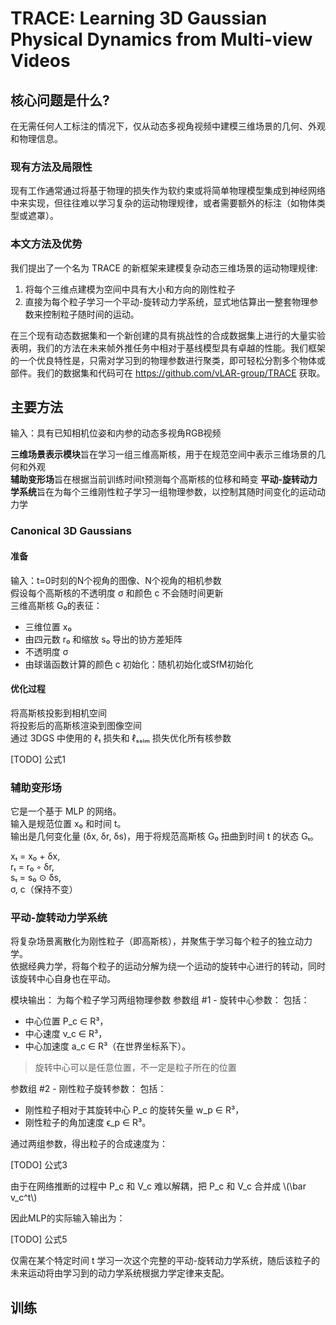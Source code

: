 # TRACE: Learning 3D Gaussian Physical Dynamics from Multi-view Videos

## 核心问题是什么?

在无需任何人工标注的情况下，仅从动态多视角视频中建模三维场景的几何、外观和物理信息。

### 现有方法及局限性

现有工作通常通过将基于物理的损失作为软约束或将简单物理模型集成到神经网络中来实现，但往往难以学习复杂的运动物理规律，或者需要额外的标注（如物体类型或遮罩）。

### 本文方法及优势

我们提出了一个名为 TRACE 的新框架来建模复杂动态三维场景的运动物理规律:  
1. 将每个三维点建模为空间中具有大小和方向的刚性粒子
2. 直接为每个粒子学习一个平动-旋转动力学系统，显式地估算出一整套物理参数来控制粒子随时间的运动。

在三个现有动态数据集和一个新创建的具有挑战性的合成数据集上进行的大量实验表明，我们的方法在未来帧外推任务中相对于基线模型具有卓越的性能。我们框架的一个优良特性是，只需对学习到的物理参数进行聚类，即可轻松分割多个物体或部件。我们的数据集和代码可在 https://github.com/vLAR-group/TRACE 获取。

## 主要方法

输入：具有已知相机位姿和内参的动态多视角RGB视频  

**三维场景表示模块**旨在学习一组三维高斯核，用于在规范空间中表示三维场景的几何和外观  
**辅助变形场**旨在根据当前训练时间t预测每个高斯核的位移和畸变
**平动-旋转动力学系统**旨在为每个三维刚性粒子学习一组物理参数，以控制其随时间变化的运动动力学

### Canonical 3D Gaussians

#### 准备

输入：t=0时刻的N个视角的图像、N个视角的相机参数   
假设每个高斯核的不透明度 σ 和颜色 c 不会随时间更新  
三维高斯核 G₀的表征：  
- 三维位置 x₀
- 由四元数 r₀ 和缩放 s₀ 导出的协方差矩阵
- 不透明度 σ
- 由球谐函数计算的颜色 c
初始化：随机初始化或SfM初始化  

#### 优化过程

将高斯核投影到相机空间  
将投影后的高斯核渲染到图像空间  
通过 3DGS 中使用的 ℓ₁ 损失和 ℓₛₛᵢₘ 损失优化所有核参数

[TODO] 公式1

### 辅助变形场

它是一个基于 MLP 的网络。  
输入是规范位置 x₀ 和时间 t。  
输出是几何变化量 (δx, δr, δs)，用于将规范高斯核 G₀ 扭曲到时间 t 的状态 Gₜ。  

xₜ = x₀ + δx,  
rₜ = r₀ ◦ δr,  
sₜ = s₀ ⊙ δs,  
σ, c（保持不变）  

### 平动-旋转动力学系统

将复杂场景离散化为刚性粒子（即高斯核），并聚焦于学习每个粒子的独立动力学。  
依据经典力学，将每个粒子的运动分解为绕一个运动的旋转中心进行的转动，同时该旋转中心自身也在平动。

模块输出： 为每个粒子学习两组物理参数
参数组 #1 - 旋转中心参数： 包括：
- 中心位置 P_c ∈ R³，
- 中心速度 v_c ∈ R³，
- 中心加速度 a_c ∈ R³（在世界坐标系下）。
> 旋转中心可以是任意位置，不一定是粒子所在的位置  

参数组 #2 - 刚性粒子旋转参数： 包括：
- 刚性粒子相对于其旋转中心 P_c 的旋转矢量 w_p ∈ R³，
- 刚性粒子的角加速度 ϵ_p ∈ R³。

通过两组参数，得出粒子的合成速度为：  

[TODO] 公式3

由于在网络推断的过程中 P_c 和 V_c 难以解耦，把 P_c 和 V_c 合并成 \\(\bar v_c^t\\)

因此MLP的实际输入输出为：  

[TODO] 公式5

仅需在某个特定时间 t 学习一次这个完整的平动-旋转动力学系统，随后该粒子的未来运动将由学习到的动力学系统根据力学定律来支配。

## 训练




